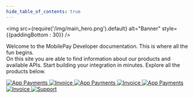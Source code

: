 ```yaml
---
hide_table_of_contents: true
---
```


<img
  src={require('/img/main_hero.png').default}
  alt="Banner"
  style={{paddingBottom : 30}}
/>

Welcome to the MobilePay Developer documentation. This is where all the fun begins. <br />
On this site you are able to find information about our products and available APIs. Start building your integration in minutes. Explore all the products below.

<div>
<a href="/docs/app-payments">
<img
  src={require('/img/main_app.png').default}
  alt="App Payments"
  style={{float : 'left', paddingBottom : 20}}
/>
</a>

<a href="/docs/invoice">
<img
  src={require('/img/main_invoice.png').default}
  alt="Invoice"
  style={{float : 'right', paddingBottom : 20, paddingRight : 5}}
/>
</a>

<a href="/docs/online">
<img
  src={require('/img/main_online.png').default}
  alt="App Payments"
  style={{float : 'left', paddingBottom : 20}}
/>
</a>

<a href="/docs/pos">
<img
  src={require('/img/main_pos.png').default}
  alt="Invoice"
  style={{float : 'right', paddingBottom : 20, paddingRight : 5}}
/>
</a>

<a href="/docs/subscriptions">
<img
  src={require('/img/main_subscriptions.png').default}
  alt="App Payments"
  style={{float : 'left', paddingBottom : 20}}
/>
</a>

<a href="/docs/reporting">
<img
  src={require('/img/main_reporting.png').default}
  alt="Invoice"
  style={{float : 'right', paddingBottom : 20, paddingRight : 5}}
/>
</a>

<a href="/docs/support">
<img
  src={require('/img/main_support.png').default}
  alt="Support"
/>
</a>

</div>

